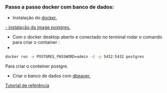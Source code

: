 <h3>Passo a passo docker com banco de dados:</h3>

- Instalação do [docker.](https://www.docker.com/products/docker-desktop/)

[- instalação da image postgres.](https://hub.docker.com/_/postgres/tags)

- Com o docker desktop aberto e conectado no terminal rodar o comando para criar o container :
- 
```bash
docker run -e POSTGRES_PASSWORD=admin -d -p 5432:5432 postgres
```
Para criar o conteiner postgre.

- Criar o banco de dados com [dbeaver.](https://dbeaver.com)
  
[Tutorial de referência](https://felixgilioli.medium.com/como-rodar-um-banco-de-dados-postgres-com-docker-6aecf67995e1)

